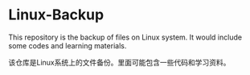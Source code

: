 # Linux-Backup

This repository is the backup of files on Linux system. It would include some codes and learning materials.

该仓库是Linux系统上的文件备份。里面可能包含一些代码和学习资料。